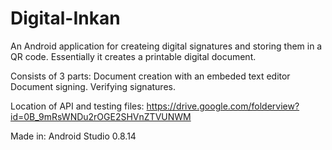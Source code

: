 Digital-Inkan
=============

An Android application for createing digital signatures and storing them in a QR code. 
Essentially it creates a printable digital document. 

Consists of 3 parts:
  Document creation with an embeded text editor
  Document signing.
  Verifying signatures.
  
  Location of API and testing files:
  https://drive.google.com/folderview?id=0B_9mRsWNDu2rOGE2SHVnZTVUNWM

Made in:
  Android Studio 0.8.14
